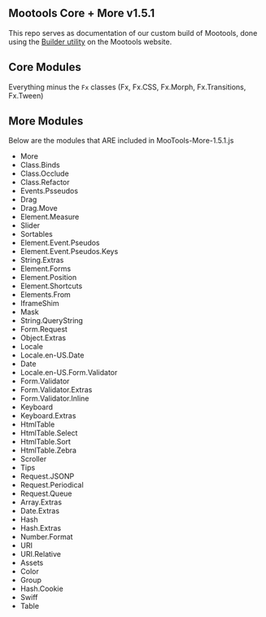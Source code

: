 
Mootools Core + More v1.5.1
--------------

This repo serves as documentation of our custom build of Mootools, done
using the [Builder utility](http://mootools.net/core/builder) on the Mootools website.

Core Modules
-----

Everything minus the `Fx` classes (Fx, Fx.CSS, Fx.Morph, Fx.Transitions, Fx.Tween)


More Modules
-----

Below are the modules that ARE included in MooTools-More-1.5.1.js

* More
* Class.Binds
* Class.Occlude
* Class.Refactor
* Events.Psseudos
* Drag
* Drag.Move
* Element.Measure
* Slider
* Sortables
* Element.Event.Pseudos
* Element.Event.Pseudos.Keys
* String.Extras
* Element.Forms
* Element.Position
* Element.Shortcuts
* Elements.From
* IframeShim
* Mask
* String.QueryString
* Form.Request
* Object.Extras
* Locale
* Locale.en-US.Date
* Date
* Locale.en-US.Form.Validator
* Form.Validator
* Form.Validator.Extras
* Form.Validator.Inline
* Keyboard
* Keyboard.Extras
* HtmlTable
* HtmlTable.Select
* HtmlTable.Sort
* HtmlTable.Zebra
* Scroller
* Tips
* Request.JSONP
* Request.Periodical
* Request.Queue
* Array.Extras
* Date.Extras
* Hash
* Hash.Extras
* Number.Format
* URI
* URI.Relative
* Assets
* Color
* Group
* Hash.Cookie
* Swiff
* Table
